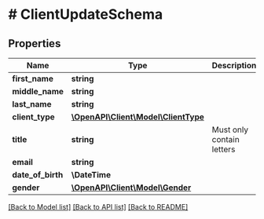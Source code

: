 # # ClientUpdateSchema

## Properties

Name | Type | Description | Notes
------------ | ------------- | ------------- | -------------
**first_name** | **string** |  | [optional]
**middle_name** | **string** |  | [optional]
**last_name** | **string** |  | [optional]
**client_type** | [**\OpenAPI\Client\Model\ClientType**](ClientType.md) |  | [optional]
**title** | **string** | Must only contain letters | [optional]
**email** | **string** |  | [optional]
**date_of_birth** | **\DateTime** |  | [optional]
**gender** | [**\OpenAPI\Client\Model\Gender**](Gender.md) |  | [optional]

[[Back to Model list]](../../README.md#models) [[Back to API list]](../../README.md#endpoints) [[Back to README]](../../README.md)

